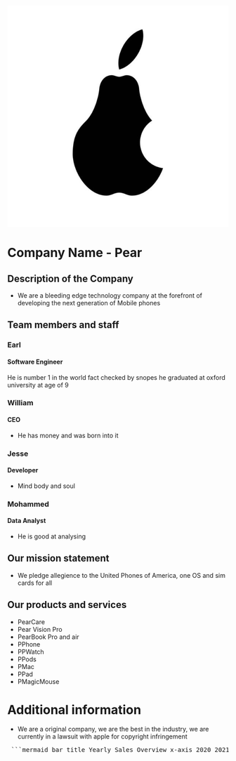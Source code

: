 

![Image](https://github.com/lowtiergod-source/Pear/blob/main/istockphoto-506538601-612x612.jpg?raw=true)

# Company Name - Pear
## Description of the Company 
- We are a bleeding edge technology company at the forefront of developing the next generation of Mobile phones
## Team members and staff
### Earl 
#### Software Engineer
He is number 1 in the world fact checked by snopes he graduated at oxford university at age of 9
### William 
#### CEO
- He has money and was born into it
### Jesse 
#### Developer
- Mind body and soul
### Mohammed 
#### Data Analyst
- He is good at analysing
## Our mission statement
- We pledge allegience to the United Phones of America, one OS and sim cards for all
## Our products and services
- PearCare
- Pear Vision Pro 
- PearBook Pro and air 
- PPhone 
- PPWatch 
- PPods 
- PMac 
- PPad 
- PMagicMouse
# Additional information
- We are a original company, we are the best in the industry, we are currently in a lawsuit with apple for copyright infringement




<pre> ```mermaid bar title Yearly Sales Overview x-axis 2020 2021 2022 2023 2024 y-axis 0 20k 40k 60k 80k 100k "Product A" 30k 45k 55k 70k 90k "Product B" 20k 25k 35k 50k 60k "Product C" 10k 30k 40k 45k 50k ``` </pre>
